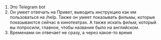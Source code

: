 1. Это Telegram bot
2. Он умеет отвечать на Привет, выводить инструкцию как им пользоваться на /help. Также он умеет показывать фильмы, которые показываются сейчас в кинотеатрах. А также искать фильм, который вы попросили, главное, чтобы название было на английском. 
3. Временами он отвечает не сразу, а через какое-то время 
